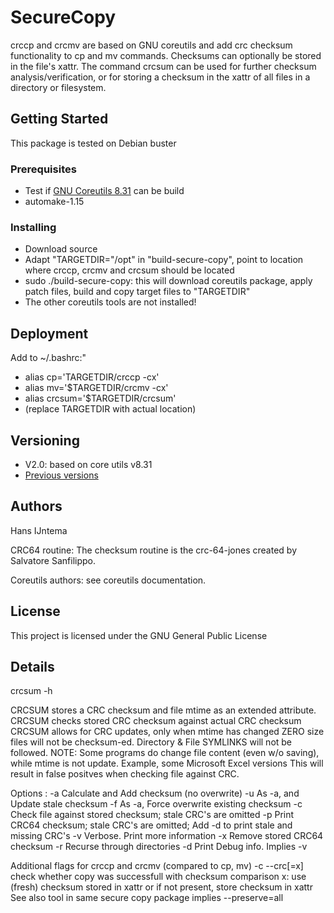 # SecureCopy

crccp and crcmv are based on GNU coreutils and add crc checksum functionality to cp and mv commands. 
Checksums can optionally be stored in the file's xattr. 
The command crcsum can be used for further checksum analysis/verification, or for storing a checksum in the xattr of all files in a directory or filesystem.

## Getting Started

This package is tested on Debian buster

### Prerequisites

* Test if [GNU Coreutils 8.31](https://ftp.gnu.org/gnu/coreutils/coreutils-8.31.tar.xz) can be build 
* automake-1.15

### Installing

* Download source
* Adapt "TARGETDIR="/opt" in "build-secure-copy", point to location where crccp, crcmv and crcsum should be located
* sudo ./build-secure-copy: this will download coreutils package, apply patch files, build and copy target files to "TARGETDIR"
* The other coreutils tools are not installed!

## Deployment

Add to ~/.bashrc:"
* alias cp='TARGETDIR/crccp -cx'
* alias mv='$TARGETDIR/crcmv -cx'
* alias crcsum='$TARGETDIR/crcsum'
* (replace TARGETDIR with actual location)


## Versioning
* V2.0: based on core utils v8.31 
* [Previous versions](https://sourceforge.net/projects/crcsum/https://sourceforge.net/projects/crcsum/)

## Authors

Hans IJntema

CRC64 routine:
The checksum routine is the crc-64-jones created by Salvatore Sanfilippo.

Coreutils authors: see coreutils documentation.

## License

This project is licensed under the GNU General Public License

## Details

crcsum -h

CRCSUM stores a CRC checksum and file mtime as an extended attribute.
CRCSUM checks stored CRC checksum against actual CRC checksum
CRCSUM allows for CRC updates, only when mtime has changed
ZERO size files will not be checksum-ed.
Directory & File  SYMLINKS will not be followed.
NOTE: Some programs do change file content (even w/o saving),
while mtime is not update. Example, some Microsoft Excel versions
This will result in false positves when checking file against CRC.

Options :
 -a  Calculate and Add checksum (no overwrite)
 -u  As -a, and Update stale checksum
 -f  As -a, Force overwrite existing checksum
 -c  Check file against stored checksum; stale CRC's are omitted
 -p  Print CRC64 checksum; stale CRC's are omitted; Add -d to print stale and missing CRC's
 -v  Verbose.  Print more information
 -x  Remove stored CRC64 checksum
 -r  Recurse through directories
 -d  Print Debug info. Implies -v


Additional flags for crccp and crcmv (compared to cp, mv)
  -c --crc[=x]                 check whether copy was successfull with checksum comparison
                               x: use (fresh) checksum stored in xattr or if not present,
                               store checksum in xattr
                               See also tool <crcsum> in same secure copy package
                               implies --preserve=all

